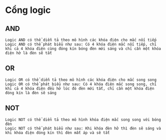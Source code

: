 # Cổng logic

## AND
    Logic AND có thể diễn tả theo mô hình các khóa điện cho mắc nối tiếp
    Logic AND có thể phát biểu như sau: Có 4 khóa điện mắc nối tiếp, chỉ khi cả 4 khóa điện cùng đóng kín bóng đèn mới sáng và chỉ cần một khóa điện hở là đèn sẽ tắt

## OR
    Logic OR có thể diễn tả theo mô hình các khóa điện cho mắc song song
    Logic OR có thể phát biểu như sau: Có 4 khóa điện mắc song song, chỉ khi cả 4 khóa điện đều hở lúc đó đèn mới tắt, chỉ cần một khóa điện đóng kín là đèn sẽ sáng

## NOT
    Logic NOT có thể diển tả theo mô hình khóa điện mắc song song với bóng đèn
    Logic NOT có thể phát biểu như sau: Khi khóa đèn hở thì đèn sẽ sáng và khi khóa điện đóng kín thì đèn mất áp và sẽ tắt